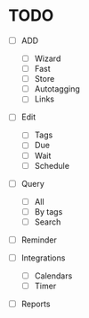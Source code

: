 # TODO

- [ ] ADD
    - [ ] Wizard
    - [ ] Fast
    - [ ] Store
    - [ ] Autotagging
    - [ ] Links
- [ ] Edit
    - [ ] Tags
    - [ ] Due
    - [ ] Wait
    - [ ] Schedule
- [ ] Query
    - [ ] All
    - [ ] By tags
    - [ ] Search
- [ ] Reminder
- [ ] Integrations
    - [ ] Calendars
    - [ ] Timer
- [ ] Reports

